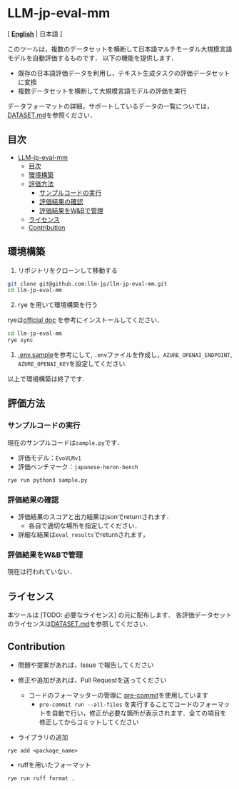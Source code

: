 # LLM-jp-eval-mm
[ [**English**](./README_en.md) | 日本語 ]

このツールは，複数のデータセットを横断して日本語マルチモーダル大規模言語モデルを自動評価するものです．
以下の機能を提供します．

- 既存の日本語評価データを利用し，テキスト生成タスクの評価データセットに変換
- 複数データセットを横断して大規模言語モデルの評価を実行

データフォーマットの詳細，サポートしているデータの一覧については，[DATASET.md](./DATASET.md)を参照ください．


## 目次

- [LLM-jp-eval-mm](#llm-jp-eval-mm)
  - [目次](#目次)
  - [環境構築](#環境構築)
  - [評価方法](#評価方法)
    - [サンプルコードの実行](#サンプルコードの実行)
    - [評価結果の確認](#評価結果の確認)
    - [評価結果をW\&Bで管理](#評価結果をwbで管理)
  - [ライセンス](#ライセンス)
  - [Contribution](#contribution)

## 環境構築

1. リポジトリをクローンして移動する
```bash
git clone git@github.com:llm-jp/llm-jp-eval-mm.git
cd llm-jp-eval-mm
```

2. rye を用いて環境構築を行う

ryeは[official doc](https://rye.astral.sh/guide/installation/) を参考にインストールしてください．

```bash
cd llm-jp-eval-mm
rye sync
```

1. [.env.sample](./.env.sample)を参考にして, `.env`ファイルを作成し，`AZURE_OPENAI_ENDPOINT`, `AZURE_OPENAI_KEY`を設定してください.

以上で環境構築は終了です.

## 評価方法

### サンプルコードの実行

現在のサンプルコードは`sample.py`です．
- 評価モデル：`EvoVLMv1`
- 評価ベンチマーク：`japanese-heron-bench`

```bash
rye run python3 sample.py
```

### 評価結果の確認

- 評価結果のスコアと出力結果はjsonでreturnされます．
  - 各自で適切な場所を指定してください．
- 詳細な結果は`eval_results`でreturnされます，

### 評価結果をW&Bで管理

現在は行われていない．

## ライセンス

本ツールは [TODO: 必要なライセンス] の元に配布します．
各評価データセットのライセンスは[DATASET.md](./DATASET.md)を参照してください．

## Contribution

- 問題や提案があれば，Issue で報告してください
- 修正や追加があれば，Pull Requestを送ってください
    - コードのフォーマッターの管理に [pre-commit](https://pre-commit.com)を使用しています
        - `pre-commit run --all-files` を実行することでコードのフォーマットを自動で行い，修正が必要な箇所が表示されます．全ての項目を修正してからコミットしてください

- ライブラリの追加
```
rye add <package_name>
```
- ruffを用いたフォーマット
```
rye run ruff format .
```